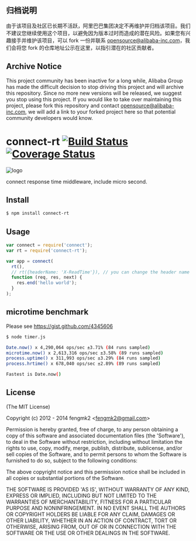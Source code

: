 ## 归档说明
 由于该项目及社区已长期不活跃，阿里巴巴集团决定不再维护并归档该项目。我们不建议您继续使用这个项目，以避免因为版本过时而造成的潜在风险。如果您有兴趣接手并维护该项目，可以 fork 一份并联系 opensource@alibaba-inc.com，我们会将您 fork 的仓库地址公示在这里，以指引潜在的社区贡献者。

## Archive Notice
This project community has been inactive for a long while, Alibaba Group has made the difficult decision to stop driving this project and will archive this repository. Since no more new versions will be released, we suggest you stop using this project. If you would like to take over maintaining this project, please fork this repository and contact opensource@alibaba-inc.com, we will add a link to your forked project here so that potential community developers would know. 


connect-rt [![Build Status](https://secure.travis-ci.org/fengmk2/connect-rt.png)](http://travis-ci.org/fengmk2/connect-rt) [![Coverage Status](https://coveralls.io/repos/fengmk2/connect-rt/badge.png)](https://coveralls.io/r/fengmk2/connect-rt)
=======

![logo](https://raw.github.com/fengmk2/connect-rt/master/logo.png)

connect response time middleware, include micro second.

## Install

```bash
$ npm install connect-rt
```

## Usage

```js
var connect = require('connect');
var rt = require('connect-rt');

var app = connect(
  rt(),
  // rt({headerName: 'X-ReadTime'}), // you can change the header name
  function (req, res, next) {
    res.end('hello world');
  }
);
```

## microtime benchmark

Please see https://gist.github.com/4345606

```bash
$ node timer.js

Date.now() x 4,290,064 ops/sec ±3.71% (84 runs sampled)
microtime.now() x 2,613,316 ops/sec ±3.58% (89 runs sampled)
process.uptime() x 311,993 ops/sec ±3.29% (84 runs sampled)
process.hrtime() x 678,040 ops/sec ±2.89% (89 runs sampled)

Fastest is Date.now()
```

## License

(The MIT License)

Copyright (c) 2012 - 2014 fengmk2 &lt;fengmk2@gmail.com&gt;

Permission is hereby granted, free of charge, to any person obtaining
a copy of this software and associated documentation files (the
'Software'), to deal in the Software without restriction, including
without limitation the rights to use, copy, modify, merge, publish,
distribute, sublicense, and/or sell copies of the Software, and to
permit persons to whom the Software is furnished to do so, subject to
the following conditions:

The above copyright notice and this permission notice shall be
included in all copies or substantial portions of the Software.

THE SOFTWARE IS PROVIDED 'AS IS', WITHOUT WARRANTY OF ANY KIND,
EXPRESS OR IMPLIED, INCLUDING BUT NOT LIMITED TO THE WARRANTIES OF
MERCHANTABILITY, FITNESS FOR A PARTICULAR PURPOSE AND NONINFRINGEMENT.
IN NO EVENT SHALL THE AUTHORS OR COPYRIGHT HOLDERS BE LIABLE FOR ANY
CLAIM, DAMAGES OR OTHER LIABILITY, WHETHER IN AN ACTION OF CONTRACT,
TORT OR OTHERWISE, ARISING FROM, OUT OF OR IN CONNECTION WITH THE
SOFTWARE OR THE USE OR OTHER DEALINGS IN THE SOFTWARE.
